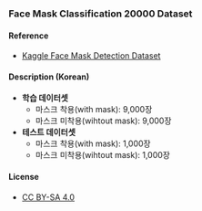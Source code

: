 ### Face Mask Classification 20000 Dataset

#### Reference

* [Kaggle Face Mask Detection Dataset](https://www.kaggle.com/pranavsingaraju/facemask-detection-dataset-20000-images)

#### Description (Korean)

* <b>학습 데이터셋</b>
    * 마스크 착용(with mask): 9,000장
    * 마스크 미착용(wihtout mask): 9,000장
* <b>테스트 데이터셋</b>
    * 마스크 착용(with mask): 1,000장
    * 마스크 미착용(wihtout mask): 1,000장

#### License

* [CC BY-SA 4.0](https://creativecommons.org/licenses/by-sa/4.0/)

